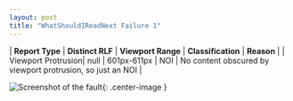 ```yaml
---
layout: post
title: "WhatShouldIReadNext Failure 1"
---
```

| **Report Type** | **Distinct RLF** | **Viewport Range** | **Classification** | **Reason** |
| Viewport Protrusion| null | 601px-611px | NOI | No content obscured by viewport protrusion, so just an NOI | 

![Screenshot of the fault](../../../assets/images/WhatShouldIReadNext/fault1/viewportOverflowWidth606.png){: .center-image }